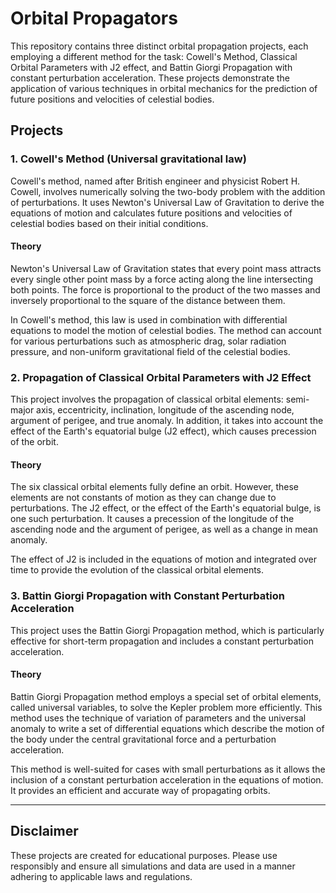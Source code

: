 # Orbital Propagators

This repository contains three distinct orbital propagation projects, each employing a different method for the task: Cowell's Method, Classical Orbital Parameters with J2 effect, and Battin Giorgi Propagation with constant perturbation acceleration. These projects demonstrate the application of various techniques in orbital mechanics for the prediction of future positions and velocities of celestial bodies.

## Projects

### 1. Cowell's Method (Universal gravitational law)

Cowell's method, named after British engineer and physicist Robert H. Cowell, involves numerically solving the two-body problem with the addition of perturbations. It uses Newton's Universal Law of Gravitation to derive the equations of motion and calculates future positions and velocities of celestial bodies based on their initial conditions.

#### Theory

Newton's Universal Law of Gravitation states that every point mass attracts every single other point mass by a force acting along the line intersecting both points. The force is proportional to the product of the two masses and inversely proportional to the square of the distance between them.

In Cowell's method, this law is used in combination with differential equations to model the motion of celestial bodies. The method can account for various perturbations such as atmospheric drag, solar radiation pressure, and non-uniform gravitational field of the celestial bodies.

### 2. Propagation of Classical Orbital Parameters with J2 Effect

This project involves the propagation of classical orbital elements: semi-major axis, eccentricity, inclination, longitude of the ascending node, argument of perigee, and true anomaly. In addition, it takes into account the effect of the Earth's equatorial bulge (J2 effect), which causes precession of the orbit.

#### Theory

The six classical orbital elements fully define an orbit. However, these elements are not constants of motion as they can change due to perturbations. The J2 effect, or the effect of the Earth's equatorial bulge, is one such perturbation. It causes a precession of the longitude of the ascending node and the argument of perigee, as well as a change in mean anomaly.

The effect of J2 is included in the equations of motion and integrated over time to provide the evolution of the classical orbital elements.

### 3. Battin Giorgi Propagation with Constant Perturbation Acceleration

This project uses the Battin Giorgi Propagation method, which is particularly effective for short-term propagation and includes a constant perturbation acceleration.

#### Theory

Battin Giorgi Propagation method employs a special set of orbital elements, called universal variables, to solve the Kepler problem more efficiently. This method uses the technique of variation of parameters and the universal anomaly to write a set of differential equations which describe the motion of the body under the central gravitational force and a perturbation acceleration.

This method is well-suited for cases with small perturbations as it allows the inclusion of a constant perturbation acceleration in the equations of motion. It provides an efficient and accurate way of propagating orbits.

---

## Disclaimer

These projects are created for educational purposes. Please use responsibly and ensure all simulations and data are used in a manner adhering to applicable laws and regulations.

